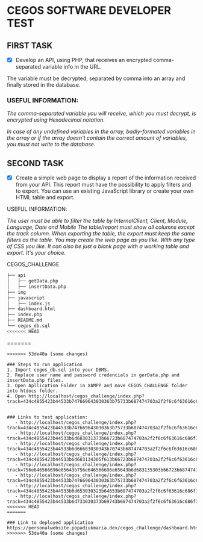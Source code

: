# CEGOS SOFTWARE DEVELOPER TEST


## FIRST TASK

- [x] Develop an API, using PHP, that receives an encrypted comma-separated variable info in the URL.

The variable must be decrypted, separated by comma into an array and finally stored in the database.

### USEFUL INFORMATION:

*The comma-separated variable you will receive, which you must decrypt, is encrypted using Hexadecimal notation.*

*In case of any undefined variables in the array, badly-formated variables in the array or if the array doesn't contain the correct amount of variables, you must not write to the database.*

  

## SECOND TASK

- [x] Create a simple web page to display a report of the information received from your API. This report must have the possibility to apply filters and to export. You can use an existing JavaScript library or create your own HTML table and export.

USEFUL INFORMATION:

*The user must be able to filter the table by InternalClient, Client, Module, Language, Date and Mobile
The table/report must show all columns except the track column.
When exporting the table, the export must keep the same filters as the table.
You may create the web page as you like. With any type of CSS you like. It can also be just a blank page with a working table and export. It's your choice.*

  
CEGOS_CHALLENGE
```bash
├── api
│   ├── getData.php
│   ├── insertData.php
├── img
├── javascript
│   ├── index.js
├── dashboard.html
├── index.php
├── README.md
└── cegos_db.sql
<<<<<<< HEAD
```

=======
``` 
>>>>>>> 53de40a (some changes)

### Steps to run application
1. Import cegos_db.sql into your DBMS.
2. Replace user name and password credencials in gerData.php and insertData.php files.
3. Open Apllication Folder in XAMPP and move CEGOS_CHALLENGE folder into htdocs folder.
4. Open http://localhost/cegos_challenge/index.php?track=434c4855423b44533b747669643030363b75733b687474703a2f2f6c6f63616c686f73743b313932303b313038303b4368726f6d653b3130342e302e302e303b66616c73653b66616c73653b57696e646f77733b31303b74727565


### Links to test application: 
   - http://localhost/cegos_challenge/index.php?track=434c4855423b44533b747669643030363b75733b687474703a2f2f6c6f63616c686f73743b313932303b313038303b4368726f6d653b3130342e302e302e303b66616c73653b66616c73653b57696e646f77733b31303b74727565
   - http://localhost/cegos_challenge/index.php?track=434c4855423b44533b6d683031373b66723b687474703a2f2f6c6f63616c686f73743b313932303b313038303b46697265666f783b3130342e302e323b66616c73653b66616c73653b57696e646f77733b31303b74727565
   - http://localhost/cegos_challenge/index.php?track=434c4855423b44533b6d66683030343b70743b687474703a2f2f6c6f63616c686f73743b313038303b3732303b5361666172693b31352e353b66616c73653b66616c73653b57696e646f77733b31303b74727565
   - http://localhost/cegos_challenge/index.php?track=434c4855423b44533b6d683134305f613b66723b687474703a2f2f6c6f63616c686f73743b313434303b3930303b5361666172693b31332e302e323b747275653b66616c73653b4d6163204f5320583b31305f31353b74727565
   - http://localhost/cegos_challenge/index.php?track=756e646566696e65643b756e646566696e65643b6d683135303b66723b687474703a2f2f6c6f63616c686f73743b313533363b3836343b4368726f6d653b3130343b66616c73653b66616c73653b57696e646f77733b31303b74727565
   - http://localhost/cegos_challenge/index.php?track=434c4855423b44533b747669643030363b75733b687474703a2f2f6c6f63616c686f73743b313932303b313038303b4368726f6d653b3130342e302e302e303b66616c73653b66616c73653b57696e646f7773
   - http://localhost/cegos_challenge/index.php?track=434c4855423b44533b6d653030323b64653b687474703a2f2f6c6f63616c686f73743b3431343b3839363b5361666172693b31342e312e323b66616c73653b747275653b694f533b31342e382e313b74727565
   - http://localhost/cegos_challenge/index.php?track=434c4855423b44533b6d733030373b69743b687474703a2f2f6c6f63616c686f73743b3431343b3839363b4368726f6d653b3130342e302e353131322e39373b66616c73653b747275653b416e64726f69643b31323b74727565
<<<<<<< HEAD
=======

### Link to deployed application 
https://personalwebsite.popadiukmaria.dev/cegos_challenge/dashboard.html
>>>>>>> 53de40a (some changes)
